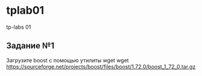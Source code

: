 # tplab01
tp-labs 01
## Задание №1
Загрузите boost с помощью утилиты wget
wget https://sourceforge.net/projects/boost/files/boost/1.72.0/boost_1_72_0.tar.gz
